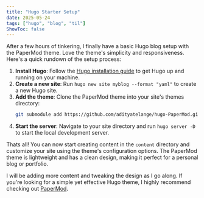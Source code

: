 ```yaml
---
title: "Hugo Starter Setup"
date: 2025-05-24
tags: ["hugo", "blog", "til"]
ShowToc: false
---
```

After a few hours of tinkering, I finally have a basic Hugo blog setup with the PaperMod theme. Love the theme's simplicity and responsiveness. Here's a quick rundown of the setup process:
1. **Install Hugo**: Follow the [Hugo installation guide](https://gohugo.io/getting-started/installing/) to get Hugo up and running on your machine.
2. **Create a new site**: Run `hugo new site myblog --format "yaml"` to create a new Hugo site.
3. **Add the theme**: Clone the PaperMod theme into your site's themes directory:
   ```bash
   git submodule add https://github.com/adityatelange/hugo-PaperMod.git themes/PaperMod
    ```
4. **Start the server**: Navigate to your site directory and run `hugo server -D` to start the local development server.

Thats all! You can now start creating content in the `content` directory and customize your site using the theme's configuration options. The PaperMod theme is lightweight and has a clean design, making it perfect for a personal blog or portfolio.

I will be adding more content and tweaking the design as I go along. If you're looking for a simple yet effective Hugo theme, I highly recommend checking out [PaperMod](https://adityatelange.github.io/hugo-PaperMod/).